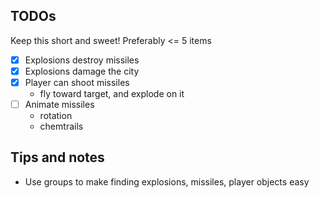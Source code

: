 ## TODOs

Keep this short and sweet! Preferably <= 5 items

- [x] Explosions destroy missiles
- [x] Explosions damage the city
- [x] Player can shoot missiles
    * fly toward target, and explode on it
- [ ] Animate missiles
    * rotation
    * chemtrails

## Tips and notes

* Use groups to make finding explosions, missiles, player objects easy
